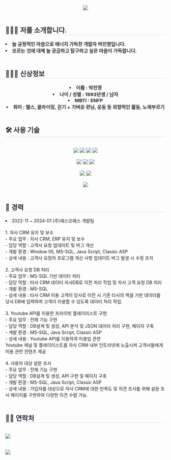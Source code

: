 <div align= "center">
    <img src="https://capsule-render.vercel.app/api?type=waving&color=gradient&height=120&text=Welcome%20to%20Hecarim's&animation=fadeIn&fontColor=000000&fontSize=50" />
</div>
<br>
<div align= "left"> 
    <h2 style="border-bottom: 1px solid #d8dee4; color: #282d33;"> 🙋🏻‍♂️ 저를 소개합니다. </h2>  
    <div style="font-weight: 700; font-size: 15px; text-align: center; color: #282d33;">
        <li align="left"> 늘 긍정적인 마음으로 에너지 가득찬 개발자 박진영입니다.</li>
        <li align="left"> 모르는 것에 대해 늘 궁금하고 탐구하고 싶은 마음이 가득합니다. </li>
    </div> 
</div>
<br>
<div align= "left"> 
    <h2 style="border-bottom: 1px solid #d8dee4; color: #282d33;"> 🕵🏻‍♂️ 신상정보 </h2>  
    <div style="font-weight: 700; font-size: 15px; text-align: center; color: #282d33;">
        <li> 이름 : 박진영 </li>
        <li> 나이 / 성별 : 1993년생 / 남자 </li>
        <li> MBTI : ENFP </li>
        <li> 취미 : 헬스, 클라이밍, 걷기 + 가벼운 런닝, 운동 등 외향적인 활동, 노래부르기 </li>
    </div> 
</div>
<br>
<div align= "left">
    <h2 style="border-bottom: 1px solid #d8dee4; color: #282d33;"> 🛠️ 사용 기술 </h2>
    <br> 
    <div style="margin: 0 auto; text-align: center;" align= "left">
        <img src="https://img.shields.io/badge/CSS3-1572B6?style=for-the-badge&logo=CSS3&logoColor=white">
        <img src="https://img.shields.io/badge/jQuery-0769AD?style=for-the-badge&logo=jQuery&logoColor=white">
        <img src="https://img.shields.io/badge/Javascript-F7DF1E?style=for-the-badge&logo=Javascript&logoColor=white">
        <img src="https://img.shields.io/badge/HTML5-E34F26?style=for-the-badge&logo=HTML5&logoColor=white">
        <br><br>
        <img src="https://img.shields.io/badge/Java-007396?style=for-the-badge&logo=Java&logoColor=white">
        <img src="https://img.shields.io/badge/Spring-6DB33F?style=for-the-badge&logo=Spring&logoColor=white">
        <img src="https://img.shields.io/badge/asp-181717?style=for-the-badge&logo=asp&logoColor=white">
        <br><br>
        <img src="https://img.shields.io/badge/MySQL-4479A1?style=for-the-badge&logo=MySQL&logoColor=white">
        <img src="https://img.shields.io/badge/Microsoft%20SQL%20Server-CC2927?style=for-the-badge&logo=microsoft%20sql%20server&logoColor=white">
        <br><br>
        <img src="https://img.shields.io/badge/Github-181717?style=for-the-badge&logo=Github&logoColor=white">
    </div>
</div>
<br>
<div align="left">
    <h2 style="border-bottom: 1px solid #d8dee4; color: #282d33;"> 👔 경력 </h2>
    <li align="left">2022-11 ~ 2024-01 (주)예스오예스 개발팀<br><br>
    1. 자사 CRM 유지 및 보수<br>
    - 주요 업무 : 자사 CRM, ERP 유지 및 보수<br>
    - 담당 역할 : 고객사 요청 업데이트 및 버그 개선<br>
    - 개발 환경  : Window IIS, MS-SQL, Java Script, Classic ASP<br>
    - 상세 내용 : 고객사 요청의 프로그램 개선 사항 업데이트 버그 발생 시 수정 조치<br><br>
    2. 고객사 요청 DB 처리<br>
    - 주요 업무 : MS-SQL 기반 데이터 처리<br>
    - 담당 역할 : 타사 CRM 데이터 자사DB로 이전 처리 작업 및 자사 고객 요청 DB 처리<br>
    - 개발 환경  : MS-SQL<br>
    - 상세 내용 : 타사 CRM 이용 고객이 당사로 이전 시 기존 타사의 엑셀 기반 데이터를 당사 DB에 입력하여 고객이 이용할 수 있도록 데이터 처리 작업.<br><br>
    3. Youtube API를 이용한 프라이빗 플레이리스트 구현<br>
    - 주요 업무 : 전체 기능 구현<br>
    - 담당 역할 : DB설계 및 생성, API 분석 및 JSON 데이터 처리 구현, 페이지 구축<br>
    - 개발 환경 : MS-SQL, Java Script, Classic ASP<br>
    - 상세 내용 : Youtube API를 이용하여 미용업 관련 <br>Youtube 채널 및 플레이리스트를 자사 CRM 내부 인트라넷에 노출시켜 고객사들에게 미용 관련 컨텐츠 제공<br><br>
    4. 사용자 대상 설문 조사<br>
    - 주요 업무 : 전체 기능 구현<br>
    - 담당 역할 : DB설계 및 생성, API 구현 및 페이지 구축<br>
    - 개발 환경 : MS-SQL, Java Script, Classic ASP<br>
    - 상세 내용 : 가입자를 대상으로 자사 CRM에 대한 만족도 및 의견 조사를 위해 설문 조사 페이지를 구현하여 다양한 의견 수렴 가능.<br>        
    </li>
</div>
<br>
<div align= "left">
<h2 style="border-bottom: 1px solid #d8dee4; color: #282d33;"> 🧑‍💻 연락처 </h2>
    <br> 
    <div align= "left">
        <a href=https://www.instagram.com/jinn.young062/>
            <img src="https://img.shields.io/badge/Instagram-E4405F?style=for-the-badge&logo=Instagram&logoColor=white&link=https://www.instagram.com/jinn.young062/">
        </a>
    </div>
    <br> 
</div>
<br>
<div align="left">    
    <img src="https://capsule-render.vercel.app/api?type=waving&height=90&section=footer" />    
</div>
